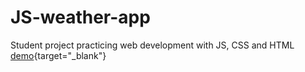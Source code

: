 # JS-weather-app
Student project practicing web development with JS, CSS and HTML
[demo](https://raw.githack.com/KimKiva/JS-weather-app/main/weather.html){target="_blank"}

